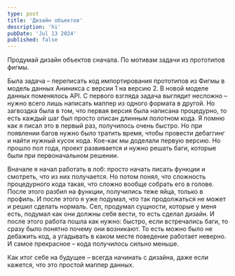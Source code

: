 ```yaml
---
type: post
title: 'Дизайн объектов'
description: 'hi'
pubDate: 'Jul 13 2024'
published: false
---
```


Продумай дизайн объектов сначала. По мотивам задачи из прототипов фигмы.

Была задача – переписать код импортирования прототипов из Фигмы в модель данных Аниникса с версии 1 на версию 2. В новой моделе данных поменялось API. С первого взгляда задача выглядит несложно – нужно всего лишь написать маппер из одного формата в другой. Но загвоздка была в том, что первая версия была написана процедурно, то есть каждый шаг был просто описан длинным полотном кода. Я помню как я писал это в первый раз, получилось очень быстро. Но при появлении багов нужно было тратить время, чтобы провести дебаггинг и найти нужный кусок кода. Кое-как мы доделали первую версию. Но прошло пол года, проект развивается и нужно решать баги, которые были при первоначальном решении.

Вначале я начал работать в лоб: просто начать писать функции и смотреть, что из них получается. Но потом понял, что сложность процедурного кода такая, что сложно вообще собрать его в голове. После этого разбил на функции, получились теже яйца, только в профиль. И после этого я уже подумал, что так продолжаться не может и решил сделать нормаль. Сел, продумал сущности, которые у меня есть, подумал как они должны себя вести, то есть сделал дизайн. И после этого работа пошла как нужно: быстро, если встречались баги, то сразу было понятно почему они возникают. То есть можно было не дебажить код, а угадывать в каком месте поведение работает неверно. И самое прекрасное – кода получилось сильно меньше.

Как итог себе на будущее – всегда начинать с дизайна, даже если кажется, что это простой маппер данных.

